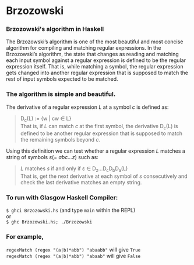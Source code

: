 # Brzozowski
### Brzozowski's algorithm in Haskell

The Brzozowski’s algorithm is one of the most beautiful and most concise algorithm for compiling and matching regular expressions. In the Brzozowski’s algorithm, the state that changes as reading and matching each input symbol against a regular expression is defined to be the regular expression itself. That is, while matching a symbol, the regular expression gets changed into another regular expression that is supposed to match the rest of input symbols expected to be matched.

### The algorithm is simple and beautiful.
The derivative of a regular expression *L* at a symbol *c* is defined as:  
> D<sub>c</sub>(L) := {w | cw ∈ L}  
> That is, if *L* can match *c* at the first symbol, the derivative D<sub>c</sub>(L) is defined to be another regular expression that is supposed to match the remaining symbols beyond *c*.  

Using this definition we can test whether a regular expression *L* matches a string of symbols *s*(= *abc...z*) such as:
> *L* matches *s* if and only if ε ∈ D<sub>z</sub>...D<sub>c</sub>D<sub>b</sub>D<sub>a</sub>(L)  
> That is, get the next derivative at each symbol of *s* consecutively and check the last derivative matches an empty string.

### To run with Glasgow Haskell Compiler:  
`$ ghci Brzozowski.hs` (and type `main` within the REPL)  
or  
`$ ghc Brzozowski.hs; ./Brzozowski`

### For example,  
`regexMatch (regex "(a|b)*abb") "abaabb"` will give `True`  
`regexMatch (regex "(a|b)*abb") "abaab"` will give `False`  
